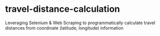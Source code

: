 # travel-distance-calculation
Leveraging Selenium &amp; Web Scraping to programmatically calculate travel distances from coordinate (latitude, longitude) information 
